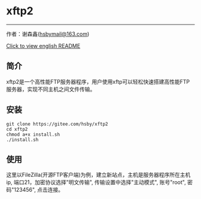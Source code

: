 # xftp2

---
作者：谢森鑫(hsbymail@163.com)

[Click to view english README](./README_en.md)

## 简介
xftp2是一个高性能FTP服务器程序，用户使用xftp可以轻松快速搭建高性能FTP服务器，实现不同主机之间文件传输。

## 安装
```
git clone https://gitee.com/hsby/xftp2
cd xftp2
chmod a+x install.sh
./install.sh
```

## 使用
这里以FileZilla(开源FTP客户端)为例，建立新站点，主机是服务器程序所在主机ip, 端口21，加密协议选择"明文传输", 传输设置中选择"主动模式", 账号"root", 密码"123456", 点击连接。